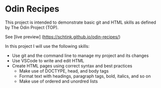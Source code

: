 # Odin Recipes
This project is intended to demonstrate basic git and HTML skills as defined by The Odin Project (TOP).

See [live preview] (https://schtink.github.io/odin-recipes/)

In this project I will use the following skills:
- Use git and the command line to manage my project and its changes
- Use VSCode to write and edit HTML
- Create HTML pages using correct syntax and best practices
    - Make use of DOCTYPE, head, and body tags
    - Format text with headings, paragraph tags, bold, italics, and so on
    - Make use of ordered and unordred lists